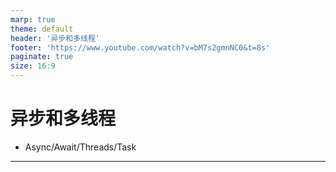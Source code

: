```yaml
---
marp: true
theme: default
header: '异步和多线程'
footer: 'https://www.youtube.com/watch?v=bM7s2gmnNC0&t=8s'
paginate: true
size: 16:9
---
```


# 异步和多线程

- Async/Await/Threads/Task

---
